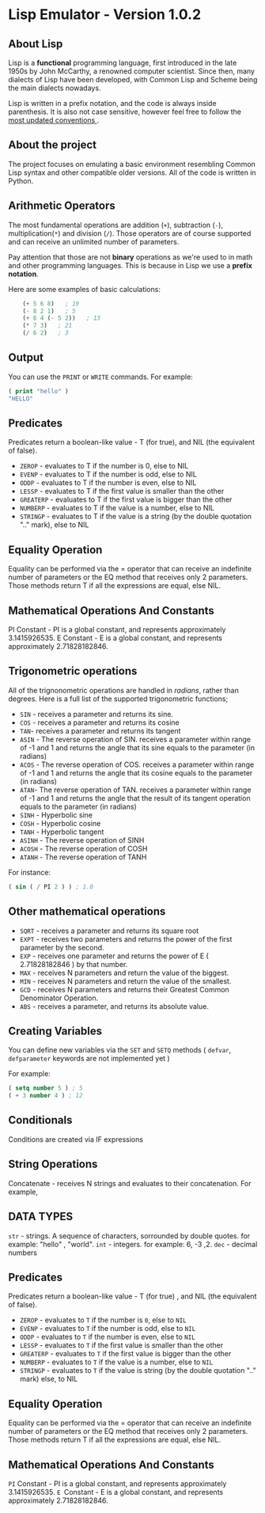 # Lisp Emulator - Version 1.0.2

## About Lisp
Lisp is a **functional** programming language, first introduced in the late 1950s by John McCarthy, a renowned computer scientist. Since then, many dialects of Lisp have been developed, with Common Lisp and Scheme being the main dialects nowadays.

Lisp is written in a prefix notation, and the code is always inside parenthesis.
It is also not case sensitive, however feel free to follow the
<a href="https://lisp-lang.org/style-guide/"> most updated conventions </a>.

## About the project
The project focuses on emulating a basic environment resembling Common Lisp syntax and other compatible older versions. All of the code is written in Python.

## Arithmetic Operators
  The most fundamental operations are addition (`+`), subtraction (`-`), multiplication(`*`) and division (`/`).
Those operators are of course supported and can receive an unlimited number of parameters.

Pay attention that those are not **binary** operations as we're used to in math and other programming languages. This is because in Lisp we use a **prefix notation**.

Here are some examples of basic calculations:
```lisp
    (+ 5 6 8)   ; 19
    (- 8 2 1)   ; 5
    (+ 6 4 (- 5 2))   ; 13
    (* 7 3)   ; 21
    (/ 6 2)   ; 3
```



## Output

You can use the `PRINT` or `WRITE` commands. For example:

```lisp
( print "hello" )
"HELLO"
```


## Predicates

Predicates return a boolean-like value - T (for true), and NIL (the equivalent of false).

- `ZEROP` - evaluates to T if the number is 0, else to NIL
- `EVENP` - evaluates to T if the number is odd, else to NIL
- `ODDP` - evaluates to T if the number is even, else to NIL
- `LESSP` - evaluates to T if the first value is smaller than the other
- `GREATERP` - evaluates to T if the first value is bigger than the other
- `NUMBERP` - evaluates to T if the value is a number, else to NIL
- `STRINGP` - evaluates to T if the value is a string (by the double quotation ".." mark), else to NIL

## Equality Operation

Equality can be performed via the = operator that can receive
an indefinite number of parameters or the EQ method that receives only 2 parameters.
Those methods return T if all the expressions are equal, else NIL.

## Mathematical Operations And Constants

PI Constant - PI is a global constant, and represents
approximately 3.1415926535.
E Constant - E is a global constant, and represents approximately
2.71828182846.

## Trigonometric operations

All of the trignonometric operations are handled in *radians*, rather than degrees.
Here is a full list of the supported trigonometric functions;

- `SIN` - receives a parameter and returns its sine.
- `COS` - receives a parameter and returns its cosine
- `TAN`- receives a parameter and returns its tangent
- `ASIN` - The reverse operation of SIN.
receives a parameter within range of -1 and 1 and
returns the angle that its sine equals to the parameter (in radians)
- `ACOS` - The reverse operation of COS.
receives a parameter within range of -1 and 1 and
returns the angle that its cosine equals to the parameter (in radians)
- `ATAN`- The reverse operation of TAN.
receives a parameter within range of -1 and 1 and
returns the angle that the result of its tangent operation equals to the parameter (in radians)
- `SINH` - Hyperbolic sine
- `COSH` - Hyperbolic cosine
- `TANH` - Hyperbolic tangent
- `ASINH` - The reverse operation of SINH
- `ACOSH` - The reverse operation of COSH
- `ATANH` - The reverse operation of TANH

For instance:

```lisp
( sin ( / PI 2 ) ) ; 1.0
```

## Other mathematical operations
- `SQRT` - receives a parameter and returns its square root
- `EXPT` - receives two parameters and returns the power of the first
parameter by the second.
- `EXP` - receives one parameter and returns the
power of E ( 2.71828182846 ) by that number.
- `MAX` - receives N parameters and return the value of the biggest.
- `MIN` - receives N parameters and return the value of the smallest.
- `GCD` - receives N parameters and returns their Greatest Common
Denominator Operation.
- `ABS` - receives a parameter, and returns its absolute value.

## Creating Variables
You can define new variables via the `SET` and `SETQ` methods
( `defvar`, `defparameter` keywords are not implemented yet )

For example:

```lisp
( setq number 5 ) ; 5
( + 3 number 4 ) ; 12
```

## Conditionals

Conditions are created via IF expressions

## String Operations
Concatenate - receives N strings and evaluates to their concatenation.
For example,

## DATA TYPES
`str` - strings. A sequence of characters, sorrounded by double quotes.
for example: "hello" , "world".
`int` - integers. for example: 6, -3 ,2.
`dec` - decimal numbers

## Predicates
Predicates return a boolean-like value - T (for true)
, and NIL (the equivalent of false).

- `ZEROP` - evaluates to `T` if the number is `0`, else to `NIL`
- `EVENP` - evaluates to `T` if the number is odd, else to `NIL`
- `ODDP` - evaluates to `T` if the number is even, else to `NIL`
- `LESSP` - evaluates to `T` if the first value is smaller than the other
- `GREATERP` - evaluates to `T` if the first value is bigger than the other
- `NUMBERP` - evaluates to `T` if the value is a number, else to `NIL`
- `STRINGP` - evaluates to `T` if the value is string (by the double quotation ".." mark)
else, to NIL

## Equality Operation

Equality can be performed via the = operator that can receive
an indefinite number of parameters or the EQ method that receives only 2 parameters.
Those methods return T if all the expressions are equal, else NIL.

## Mathematical Operations And Constants

`PI` Constant - PI is a global constant, and represents
approximately 3.1415926535.
`E `Constant - E is a global constant, and represents approximately 2.71828182846.
